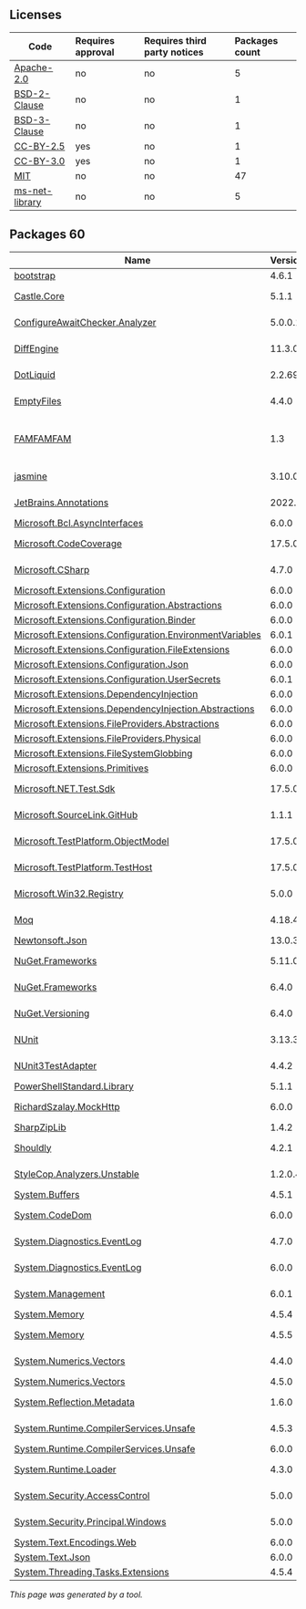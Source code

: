 Licenses
--------
	
|Code|Requires approval|Requires third party notices|Packages count|
|----------|:----|:----|:----|
|[Apache-2.0](licenses/apache-2.0)|no|no|5|
|[BSD-2-Clause](licenses/bsd-2-clause)|no|no|1|
|[BSD-3-Clause](licenses/bsd-3-clause)|no|no|1|
|[CC-BY-2.5](licenses/cc-by-2.5)|yes|no|1|
|[CC-BY-3.0](licenses/cc-by-3.0)|yes|no|1|
|[MIT](licenses/mit)|no|no|47|
|[ms-net-library](licenses/ms-net-library)|no|no|5|



Packages 60
--------

|Name|Version|Source|License|Used by|
|----------|:----|:----|:----|:----|
|[bootstrap](packages/npmjs.com/bootstrap/4.6.1)|4.6.1|[npmjs.com](https://www.npmjs.com/package/bootstrap/v/4.6.1)|[MIT](licenses/mit)|ThirdPartyLibraries|
|[Castle.Core](packages/nuget.org/castle.core/5.1.1)|5.1.1|[nuget.org](https://www.nuget.org/packages/Castle.Core/5.1.1)|[Apache-2.0](licenses/apache-2.0)|ThirdPartyLibraries internal|
|[ConfigureAwaitChecker.Analyzer](packages/nuget.org/configureawaitchecker.analyzer/5.0.0.1)|5.0.0.1|[nuget.org](https://www.nuget.org/packages/ConfigureAwaitChecker.Analyzer/5.0.0.1)|[MIT](licenses/mit)|ThirdPartyLibraries internal|
|[DiffEngine](packages/nuget.org/diffengine/11.3.0)|11.3.0|[nuget.org](https://www.nuget.org/packages/DiffEngine/11.3.0)|[MIT](licenses/mit)|ThirdPartyLibraries internal|
|[DotLiquid](packages/nuget.org/dotliquid/2.2.692)|2.2.692|[nuget.org](https://www.nuget.org/packages/DotLiquid/2.2.692)|[Apache-2.0](licenses/apache-2.0)|ThirdPartyLibraries|
|[EmptyFiles](packages/nuget.org/emptyfiles/4.4.0)|4.4.0|[nuget.org](https://www.nuget.org/packages/EmptyFiles/4.4.0)|[MIT](licenses/mit)|ThirdPartyLibraries internal|
|[FAMFAMFAM](packages/custom/famfamfam/1.3)|1.3|[custom](http://www.famfamfam.com/)|[CC-BY-2.5](licenses/cc-by-2.5) OR [CC-BY-3.0](licenses/cc-by-3.0)|ThirdPartyLibraries internal|
|[jasmine](packages/npmjs.com/jasmine/3.10.0)|3.10.0|[npmjs.com](https://www.npmjs.com/package/jasmine/v/3.10.0)|[MIT](licenses/mit)|ThirdPartyLibraries internal|
|[JetBrains.Annotations](packages/nuget.org/jetbrains.annotations/2022.3.1)|2022.3.1|[nuget.org](https://www.nuget.org/packages/JetBrains.Annotations/2022.3.1)|[MIT](licenses/mit)|ThirdPartyLibraries internal|
|[Microsoft.Bcl.AsyncInterfaces](packages/nuget.org/microsoft.bcl.asyncinterfaces/6.0.0)|6.0.0|[nuget.org](https://www.nuget.org/packages/Microsoft.Bcl.AsyncInterfaces/6.0.0)|[MIT](licenses/mit)|ThirdPartyLibraries|
|[Microsoft.CodeCoverage](packages/nuget.org/microsoft.codecoverage/17.5.0)|17.5.0|[nuget.org](https://www.nuget.org/packages/Microsoft.CodeCoverage/17.5.0)|[ms-net-library](licenses/ms-net-library)|ThirdPartyLibraries internal|
|[Microsoft.CSharp](packages/nuget.org/microsoft.csharp/4.7.0)|4.7.0|[nuget.org](https://www.nuget.org/packages/Microsoft.CSharp/4.7.0)|[MIT](licenses/mit)|ThirdPartyLibraries internal|
|[Microsoft.Extensions.Configuration](packages/nuget.org/microsoft.extensions.configuration/6.0.0)|6.0.0|[nuget.org](https://www.nuget.org/packages/Microsoft.Extensions.Configuration/6.0.0)|[MIT](licenses/mit)|ThirdPartyLibraries|
|[Microsoft.Extensions.Configuration.Abstractions](packages/nuget.org/microsoft.extensions.configuration.abstractions/6.0.0)|6.0.0|[nuget.org](https://www.nuget.org/packages/Microsoft.Extensions.Configuration.Abstractions/6.0.0)|[MIT](licenses/mit)|ThirdPartyLibraries|
|[Microsoft.Extensions.Configuration.Binder](packages/nuget.org/microsoft.extensions.configuration.binder/6.0.0)|6.0.0|[nuget.org](https://www.nuget.org/packages/Microsoft.Extensions.Configuration.Binder/6.0.0)|[MIT](licenses/mit)|ThirdPartyLibraries|
|[Microsoft.Extensions.Configuration.EnvironmentVariables](packages/nuget.org/microsoft.extensions.configuration.environmentvariables/6.0.1)|6.0.1|[nuget.org](https://www.nuget.org/packages/Microsoft.Extensions.Configuration.EnvironmentVariables/6.0.1)|[MIT](licenses/mit)|ThirdPartyLibraries|
|[Microsoft.Extensions.Configuration.FileExtensions](packages/nuget.org/microsoft.extensions.configuration.fileextensions/6.0.0)|6.0.0|[nuget.org](https://www.nuget.org/packages/Microsoft.Extensions.Configuration.FileExtensions/6.0.0)|[MIT](licenses/mit)|ThirdPartyLibraries|
|[Microsoft.Extensions.Configuration.Json](packages/nuget.org/microsoft.extensions.configuration.json/6.0.0)|6.0.0|[nuget.org](https://www.nuget.org/packages/Microsoft.Extensions.Configuration.Json/6.0.0)|[MIT](licenses/mit)|ThirdPartyLibraries|
|[Microsoft.Extensions.Configuration.UserSecrets](packages/nuget.org/microsoft.extensions.configuration.usersecrets/6.0.1)|6.0.1|[nuget.org](https://www.nuget.org/packages/Microsoft.Extensions.Configuration.UserSecrets/6.0.1)|[MIT](licenses/mit)|ThirdPartyLibraries|
|[Microsoft.Extensions.DependencyInjection](packages/nuget.org/microsoft.extensions.dependencyinjection/6.0.0)|6.0.0|[nuget.org](https://www.nuget.org/packages/Microsoft.Extensions.DependencyInjection/6.0.0)|[MIT](licenses/mit)|ThirdPartyLibraries|
|[Microsoft.Extensions.DependencyInjection.Abstractions](packages/nuget.org/microsoft.extensions.dependencyinjection.abstractions/6.0.0)|6.0.0|[nuget.org](https://www.nuget.org/packages/Microsoft.Extensions.DependencyInjection.Abstractions/6.0.0)|[MIT](licenses/mit)|ThirdPartyLibraries|
|[Microsoft.Extensions.FileProviders.Abstractions](packages/nuget.org/microsoft.extensions.fileproviders.abstractions/6.0.0)|6.0.0|[nuget.org](https://www.nuget.org/packages/Microsoft.Extensions.FileProviders.Abstractions/6.0.0)|[MIT](licenses/mit)|ThirdPartyLibraries|
|[Microsoft.Extensions.FileProviders.Physical](packages/nuget.org/microsoft.extensions.fileproviders.physical/6.0.0)|6.0.0|[nuget.org](https://www.nuget.org/packages/Microsoft.Extensions.FileProviders.Physical/6.0.0)|[MIT](licenses/mit)|ThirdPartyLibraries|
|[Microsoft.Extensions.FileSystemGlobbing](packages/nuget.org/microsoft.extensions.filesystemglobbing/6.0.0)|6.0.0|[nuget.org](https://www.nuget.org/packages/Microsoft.Extensions.FileSystemGlobbing/6.0.0)|[MIT](licenses/mit)|ThirdPartyLibraries|
|[Microsoft.Extensions.Primitives](packages/nuget.org/microsoft.extensions.primitives/6.0.0)|6.0.0|[nuget.org](https://www.nuget.org/packages/Microsoft.Extensions.Primitives/6.0.0)|[MIT](licenses/mit)|ThirdPartyLibraries|
|[Microsoft.NET.Test.Sdk](packages/nuget.org/microsoft.net.test.sdk/17.5.0)|17.5.0|[nuget.org](https://www.nuget.org/packages/Microsoft.NET.Test.Sdk/17.5.0)|[ms-net-library](licenses/ms-net-library)|ThirdPartyLibraries internal|
|[Microsoft.SourceLink.GitHub](packages/nuget.org/microsoft.sourcelink.github/1.1.1)|1.1.1|[nuget.org](https://www.nuget.org/packages/Microsoft.SourceLink.GitHub/1.1.1)|[MIT](licenses/mit)|ThirdPartyLibraries internal|
|[Microsoft.TestPlatform.ObjectModel](packages/nuget.org/microsoft.testplatform.objectmodel/17.5.0)|17.5.0|[nuget.org](https://www.nuget.org/packages/Microsoft.TestPlatform.ObjectModel/17.5.0)|[ms-net-library](licenses/ms-net-library)|ThirdPartyLibraries internal|
|[Microsoft.TestPlatform.TestHost](packages/nuget.org/microsoft.testplatform.testhost/17.5.0)|17.5.0|[nuget.org](https://www.nuget.org/packages/Microsoft.TestPlatform.TestHost/17.5.0)|[ms-net-library](licenses/ms-net-library)|ThirdPartyLibraries internal|
|[Microsoft.Win32.Registry](packages/nuget.org/microsoft.win32.registry/5.0.0)|5.0.0|[nuget.org](https://www.nuget.org/packages/Microsoft.Win32.Registry/5.0.0)|[MIT](licenses/mit)|ThirdPartyLibraries internal|
|[Moq](packages/nuget.org/moq/4.18.4)|4.18.4|[nuget.org](https://www.nuget.org/packages/Moq/4.18.4)|[BSD-3-Clause](licenses/bsd-3-clause)|ThirdPartyLibraries internal|
|[Newtonsoft.Json](packages/nuget.org/newtonsoft.json/13.0.3)|13.0.3|[nuget.org](https://www.nuget.org/packages/Newtonsoft.Json/13.0.3)|[MIT](licenses/mit)|ThirdPartyLibraries|
|[NuGet.Frameworks](packages/nuget.org/nuget.frameworks/5.11.0)|5.11.0|[nuget.org](https://www.nuget.org/packages/NuGet.Frameworks/5.11.0)|[Apache-2.0](licenses/apache-2.0)|ThirdPartyLibraries internal|
|[NuGet.Frameworks](packages/nuget.org/nuget.frameworks/6.4.0)|6.4.0|[nuget.org](https://www.nuget.org/packages/NuGet.Frameworks/6.4.0)|[Apache-2.0](licenses/apache-2.0)|ThirdPartyLibraries|
|[NuGet.Versioning](packages/nuget.org/nuget.versioning/6.4.0)|6.4.0|[nuget.org](https://www.nuget.org/packages/NuGet.Versioning/6.4.0)|[Apache-2.0](licenses/apache-2.0)|ThirdPartyLibraries|
|[NUnit](packages/nuget.org/nunit/3.13.3)|3.13.3|[nuget.org](https://www.nuget.org/packages/NUnit/3.13.3)|[MIT](licenses/mit)|ThirdPartyLibraries internal|
|[NUnit3TestAdapter](packages/nuget.org/nunit3testadapter/4.4.2)|4.4.2|[nuget.org](https://www.nuget.org/packages/NUnit3TestAdapter/4.4.2)|[MIT](licenses/mit)|ThirdPartyLibraries internal|
|[PowerShellStandard.Library](packages/nuget.org/powershellstandard.library/5.1.1)|5.1.1|[nuget.org](https://www.nuget.org/packages/PowerShellStandard.Library/5.1.1)|[MIT](licenses/mit)|ThirdPartyLibraries|
|[RichardSzalay.MockHttp](packages/nuget.org/richardszalay.mockhttp/6.0.0)|6.0.0|[nuget.org](https://www.nuget.org/packages/RichardSzalay.MockHttp/6.0.0)|[MIT](licenses/mit)|ThirdPartyLibraries internal|
|[SharpZipLib](packages/nuget.org/sharpziplib/1.4.2)|1.4.2|[nuget.org](https://www.nuget.org/packages/SharpZipLib/1.4.2)|[MIT](licenses/mit)|ThirdPartyLibraries|
|[Shouldly](packages/nuget.org/shouldly/4.2.1)|4.2.1|[nuget.org](https://www.nuget.org/packages/Shouldly/4.2.1)|[BSD-2-Clause](licenses/bsd-2-clause)|ThirdPartyLibraries internal|
|[StyleCop.Analyzers.Unstable](packages/nuget.org/stylecop.analyzers.unstable/1.2.0.435)|1.2.0.435|[nuget.org](https://www.nuget.org/packages/StyleCop.Analyzers.Unstable/1.2.0.435)|[MIT](licenses/mit)|ThirdPartyLibraries internal|
|[System.Buffers](packages/nuget.org/system.buffers/4.5.1)|4.5.1|[nuget.org](https://www.nuget.org/packages/System.Buffers/4.5.1)|[MIT](licenses/mit)|ThirdPartyLibraries|
|[System.CodeDom](packages/nuget.org/system.codedom/6.0.0)|6.0.0|[nuget.org](https://www.nuget.org/packages/System.CodeDom/6.0.0)|[MIT](licenses/mit)|ThirdPartyLibraries internal|
|[System.Diagnostics.EventLog](packages/nuget.org/system.diagnostics.eventlog/4.7.0)|4.7.0|[nuget.org](https://www.nuget.org/packages/System.Diagnostics.EventLog/4.7.0)|[MIT](licenses/mit)|ThirdPartyLibraries internal|
|[System.Diagnostics.EventLog](packages/nuget.org/system.diagnostics.eventlog/6.0.0)|6.0.0|[nuget.org](https://www.nuget.org/packages/System.Diagnostics.EventLog/6.0.0)|[MIT](licenses/mit)|ThirdPartyLibraries internal|
|[System.Management](packages/nuget.org/system.management/6.0.1)|6.0.1|[nuget.org](https://www.nuget.org/packages/System.Management/6.0.1)|[MIT](licenses/mit)|ThirdPartyLibraries internal|
|[System.Memory](packages/nuget.org/system.memory/4.5.4)|4.5.4|[nuget.org](https://www.nuget.org/packages/System.Memory/4.5.4)|[MIT](licenses/mit)|ThirdPartyLibraries|
|[System.Memory](packages/nuget.org/system.memory/4.5.5)|4.5.5|[nuget.org](https://www.nuget.org/packages/System.Memory/4.5.5)|[MIT](licenses/mit)|ThirdPartyLibraries internal|
|[System.Numerics.Vectors](packages/nuget.org/system.numerics.vectors/4.4.0)|4.4.0|[nuget.org](https://www.nuget.org/packages/System.Numerics.Vectors/4.4.0)|[MIT](licenses/mit)|ThirdPartyLibraries internal|
|[System.Numerics.Vectors](packages/nuget.org/system.numerics.vectors/4.5.0)|4.5.0|[nuget.org](https://www.nuget.org/packages/System.Numerics.Vectors/4.5.0)|[MIT](licenses/mit)|ThirdPartyLibraries|
|[System.Reflection.Metadata](packages/nuget.org/system.reflection.metadata/1.6.0)|1.6.0|[nuget.org](https://www.nuget.org/packages/System.Reflection.Metadata/1.6.0)|[MIT](licenses/mit)|ThirdPartyLibraries internal|
|[System.Runtime.CompilerServices.Unsafe](packages/nuget.org/system.runtime.compilerservices.unsafe/4.5.3)|4.5.3|[nuget.org](https://www.nuget.org/packages/System.Runtime.CompilerServices.Unsafe/4.5.3)|[MIT](licenses/mit)|ThirdPartyLibraries internal|
|[System.Runtime.CompilerServices.Unsafe](packages/nuget.org/system.runtime.compilerservices.unsafe/6.0.0)|6.0.0|[nuget.org](https://www.nuget.org/packages/System.Runtime.CompilerServices.Unsafe/6.0.0)|[MIT](licenses/mit)|ThirdPartyLibraries|
|[System.Runtime.Loader](packages/nuget.org/system.runtime.loader/4.3.0)|4.3.0|[nuget.org](https://www.nuget.org/packages/System.Runtime.Loader/4.3.0)|[ms-net-library](licenses/ms-net-library)|ThirdPartyLibraries|
|[System.Security.AccessControl](packages/nuget.org/system.security.accesscontrol/5.0.0)|5.0.0|[nuget.org](https://www.nuget.org/packages/System.Security.AccessControl/5.0.0)|[MIT](licenses/mit)|ThirdPartyLibraries internal|
|[System.Security.Principal.Windows](packages/nuget.org/system.security.principal.windows/5.0.0)|5.0.0|[nuget.org](https://www.nuget.org/packages/System.Security.Principal.Windows/5.0.0)|[MIT](licenses/mit)|ThirdPartyLibraries internal|
|[System.Text.Encodings.Web](packages/nuget.org/system.text.encodings.web/6.0.0)|6.0.0|[nuget.org](https://www.nuget.org/packages/System.Text.Encodings.Web/6.0.0)|[MIT](licenses/mit)|ThirdPartyLibraries|
|[System.Text.Json](packages/nuget.org/system.text.json/6.0.0)|6.0.0|[nuget.org](https://www.nuget.org/packages/System.Text.Json/6.0.0)|[MIT](licenses/mit)|ThirdPartyLibraries|
|[System.Threading.Tasks.Extensions](packages/nuget.org/system.threading.tasks.extensions/4.5.4)|4.5.4|[nuget.org](https://www.nuget.org/packages/System.Threading.Tasks.Extensions/4.5.4)|[MIT](licenses/mit)|ThirdPartyLibraries|

*This page was generated by a tool.*